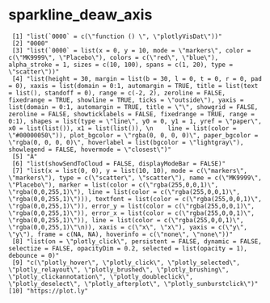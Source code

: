 # sparkline_deaw_axis

     [1] "list(`0000` = c(\"function () \", \"plotlyVisDat\"))"                                                                                                                                                                                                                                                                                                                                                                                                                                                                                                                                                                                                                                                                                        
     [2] "0000"                                                                                                                                                                                                                                                                                                                                                                                                                                                                                                                                                                                                                                                                                                                                        
     [3] "list(`0000` = list(x = 0, y = 10, mode = \"markers\", color = c(\"MK9999\", \"Placebo\"), colors = c(\"red\", \"blue\"), alpha_stroke = 1, sizes = c(10, 100), spans = c(1, 20), type = \"scatter\"))"                                                                                                                                                                                                                                                                                                                                                                                                                                                                                                                                       
     [4] "list(height = 30, margin = list(b = 30, l = 0, t = 0, r = 0, pad = 0), xaxis = list(domain = 0:1, automargin = TRUE, title = list(text = list(), standoff = 0), range = c(-2, 2), zeroline = FALSE, fixedrange = TRUE, showline = TRUE, ticks = \"outside\"), yaxis = list(domain = 0:1, automargin = TRUE, title = \"\", showgrid = FALSE, zeroline = FALSE, showticklabels = FALSE, fixedrange = TRUE, range = 0:1), shapes = list(type = \"line\", y0 = 0, y1 = 1, yref = \"paper\", x0 = list(list()), x1 = list(list()), \n    line = list(color = \"#00000050\")), plot_bgcolor = \"rgba(0, 0, 0, 0)\", paper_bgcolor = \"rgba(0, 0, 0, 0)\", hoverlabel = list(bgcolor = \"lightgray\"), showlegend = FALSE, hovermode = \"closest\")"
     [5] "A"                                                                                                                                                                                                                                                                                                                                                                                                                                                                                                                                                                                                                                                                                                                                           
     [6] "list(showSendToCloud = FALSE, displayModeBar = FALSE)"                                                                                                                                                                                                                                                                                                                                                                                                                                                                                                                                                                                                                                                                                       
     [7] "list(x = list(0, 0), y = list(10, 10), mode = c(\"markers\", \"markers\"), type = c(\"scatter\", \"scatter\"), name = c(\"MK9999\", \"Placebo\"), marker = list(color = c(\"rgba(255,0,0,1)\", \"rgba(0,0,255,1)\"), line = list(color = c(\"rgba(255,0,0,1)\", \"rgba(0,0,255,1)\"))), textfont = list(color = c(\"rgba(255,0,0,1)\", \"rgba(0,0,255,1)\")), error_y = list(color = c(\"rgba(255,0,0,1)\", \"rgba(0,0,255,1)\")), error_x = list(color = c(\"rgba(255,0,0,1)\", \"rgba(0,0,255,1)\")), line = list(color = c(\"rgba(255,0,0,1)\", \"rgba(0,0,255,1)\"\n)), xaxis = c(\"x\", \"x\"), yaxis = c(\"y\", \"y\"), frame = c(NA, NA), hoverinfo = c(\"none\", \"none\"))"                                                         
     [8] "list(on = \"plotly_click\", persistent = FALSE, dynamic = FALSE, selectize = FALSE, opacityDim = 0.2, selected = list(opacity = 1), debounce = 0)"                                                                                                                                                                                                                                                                                                                                                                                                                                                                                                                                                                                           
     [9] "c(\"plotly_hover\", \"plotly_click\", \"plotly_selected\", \"plotly_relayout\", \"plotly_brushed\", \"plotly_brushing\", \"plotly_clickannotation\", \"plotly_doubleclick\", \"plotly_deselect\", \"plotly_afterplot\", \"plotly_sunburstclick\")"                                                                                                                                                                                                                                                                                                                                                                                                                                                                                           
    [10] "https://plot.ly"                                                                                                                                                                                                                                                                                                                                                                                                                                                                                                                                                                                                                                                                                                                             

